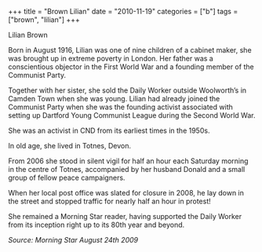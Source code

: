 +++
title = "Brown Lilian"
date = "2010-11-19"
categories = ["b"]
tags = ["brown", "lilian"]
+++

Lilian Brown

Born in August 1916, Lilian was one of nine children of a cabinet maker, she was brought up in extreme poverty in London. Her father was a conscientious objector in the First World War and a founding member of the Communist Party. 

Together with her sister, she sold the Daily Worker outside Woolworth’s in Camden Town when she was young. Lilian had already joined the Communist Party when she was the founding activist associated with setting up Dartford Young Communist League during the Second World War.

She was an activist in CND from its earliest times in the 1950s.

In old age, she lived in Totnes, Devon.

From 2006 she stood in silent vigil for half an hour each Saturday morning in the centre of Totnes, accompanied by her husband Donald and a small group of fellow peace campaigners.

When her local post office was slated for closure in 2008, he lay down in the street and stopped traffic for nearly half an hour in protest!

She remained a Morning Star reader, having supported the Daily Worker from its inception right up to its 80th year and beyond.

_Source: Morning Star August 24th 2009_
